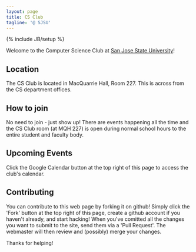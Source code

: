 ```yaml
---
layout: page
title: CS Club
tagline: '@ SJSU'
---
```

{% include JB/setup %}

Welcome to the Computer Science Club at [San Jose State University](http://www.sjsu.edu/)!

## Location

The CS Club is located in MacQuarrie Hall, Room 227. This is across from the CS department offices.

## How to join

No need to join - just show up! There are events happening all the time and the CS Club room (at MQH 227) is open during normal school hours to the entire student and faculty body.

## Upcoming Events

Click the Google Calendar button at the top right of this page to access the club's calendar.

## Contributing

You can contribute to this web page by forking it on github! Simply click the 'Fork' button at the top right of this page, create a github account if you haven't already, and start hacking! When you've comitted all the changes you want to submit to the site, send them via a 'Pull Request'. The webmaster will then review and (possibly) merge your changes.

Thanks for helping!


